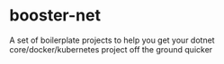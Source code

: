 # booster-net
A set of boilerplate projects to help you get your dotnet core/docker/kubernetes project off the ground quicker
